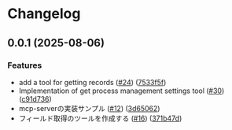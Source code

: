 # Changelog

## 0.0.1 (2025-08-06)


### Features

* add a tool for getting records ([#24](https://github.com/kintone/mcp-server/issues/24)) ([7533f5f](https://github.com/kintone/mcp-server/commit/7533f5fbcb49c797ca0bbaa29f002cc64b1b4b2e))
* Implementation of get process management settings tool ([#30](https://github.com/kintone/mcp-server/issues/30)) ([c91d736](https://github.com/kintone/mcp-server/commit/c91d736b6c70b59b2046d35ed6eaf22afb55f0f3))
* mcp-serverの実装サンプル ([#12](https://github.com/kintone/mcp-server/issues/12)) ([3d65062](https://github.com/kintone/mcp-server/commit/3d650624e6e7234f591a021d10c2fe5b5edacab4))
* フィールド取得のツールを作成する ([#16](https://github.com/kintone/mcp-server/issues/16)) ([371b47d](https://github.com/kintone/mcp-server/commit/371b47da21b4319f4fc02a1a0af41cef5e31954b))
